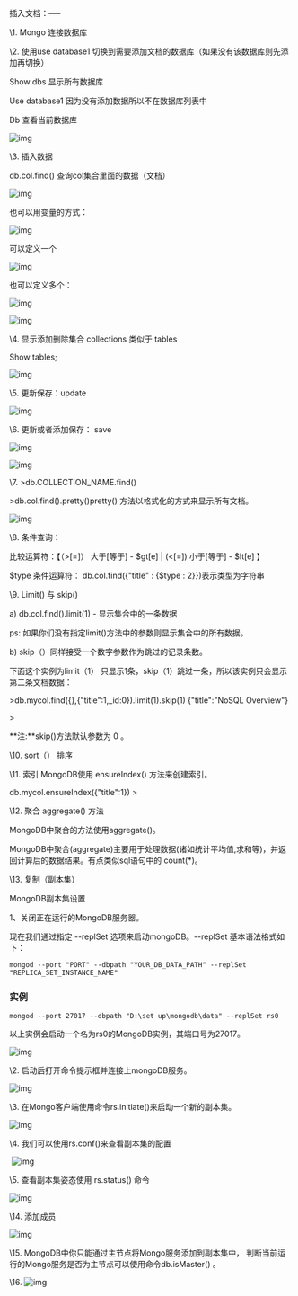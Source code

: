 插入文档：–––

\1.      Mongo 连接数据库

\2.      使用use database1 切换到需要添加文档的数据库（如果没有该数据库则先添加再切换）

Show dbs  显示所有数据库

Use database1 因为没有添加数据所以不在数据库列表中

Db 查看当前数据库

![img](file:///C:/Users/lz/AppData/Local/Temp/msohtmlclip1/01/clip_image002.jpg)

\3.      插入数据

db.col.find() 查询col集合里面的数据（文档）

![img](file:///C:/Users/lz/AppData/Local/Temp/msohtmlclip1/01/clip_image004.jpg)

也可以用变量的方式：

![img](file:///C:/Users/lz/AppData/Local/Temp/msohtmlclip1/01/clip_image006.jpg)

可以定义一个 

![img](file:///C:/Users/lz/AppData/Local/Temp/msohtmlclip1/01/clip_image008.jpg)

 

也可以定义多个：

 

![img](file:///C:/Users/lz/AppData/Local/Temp/msohtmlclip1/01/clip_image010.jpg)

![img](file:///C:/Users/lz/AppData/Local/Temp/msohtmlclip1/01/clip_image012.jpg)

 

\4.      显示添加删除集合 collections 类似于 tables

Show tables;

 

![img](file:///C:/Users/lz/AppData/Local/Temp/msohtmlclip1/01/clip_image014.jpg)    

 

\5.      更新保存：update

![img](file:///C:/Users/lz/AppData/Local/Temp/msohtmlclip1/01/clip_image016.jpg)

 

\6.      更新或者添加保存： save

 

![img](file:///C:/Users/lz/AppData/Local/Temp/msohtmlclip1/01/clip_image018.jpg)

 

![img](file:///C:/Users/lz/AppData/Local/Temp/msohtmlclip1/01/clip_image020.jpg)

 

\7.      >db.COLLECTION_NAME.find() 

\>db.col.find().pretty()pretty() 方法以格式化的方式来显示所有文档。

![img](file:///C:/Users/lz/AppData/Local/Temp/msohtmlclip1/01/clip_image022.jpg)

 

 

\8.      条件查询： 

比较运算符：【（>[=]） 大于[等于] - $gt[e]  |  (<[=]) 小于[等于] - $lt[e] 】

$type 条件运算符： db.col.find({"title" : {$type : 2}})表示类型为字符串

 

\9.      Limit() 与 skip()

a)       db.col.find().limit(1)  - 显示集合中的一条数据

ps: 如果你们没有指定limit()方法中的参数则显示集合中的所有数据。

b)       skip（）同样接受一个数字参数作为跳过的记录条数。

下面这个实例为limit（1） 只显示1条，skip（1）跳过一条，所以该实例只会显示第二条文档数据： 

\>db.mycol.find({},{"title":1,_id:0}).limit(1).skip(1) {"title":"NoSQL Overview"} 

\> 

**注:**skip()方法默认参数为 0 。

\10.   sort（） 排序

\11.   索引 MongoDB使用 ensureIndex() 方法来创建索引。

db.mycol.ensureIndex({"title":1}) >

\12.   聚合 aggregate() 方法

MongoDB中聚合的方法使用aggregate()。

MongoDB中聚合(aggregate)主要用于处理数据(诸如统计平均值,求和等)，并返回计算后的数据结果。有点类似sql语句中的 count(*)。

\13.   复制（副本集）

MongoDB副本集设置

1、关闭正在运行的MongoDB服务器。

现在我们通过指定 --replSet 选项来启动mongoDB。--replSet 基本语法格式如下：

```
mongod --port "PORT" --dbpath "YOUR_DB_DATA_PATH" --replSet "REPLICA_SET_INSTANCE_NAME"
```

### 实例

```
mongod --port 27017 --dbpath "D:\set up\mongodb\data" --replSet rs0
```

以上实例会启动一个名为rs0的MongoDB实例，其端口号为27017。

![img](file:///C:/Users/lz/AppData/Local/Temp/msohtmlclip1/01/clip_image024.jpg)

\2. 启动后打开命令提示框并连接上mongoDB服务。

![img](file:///C:/Users/lz/AppData/Local/Temp/msohtmlclip1/01/clip_image026.jpg)

\3. 在Mongo客户端使用命令rs.initiate()来启动一个新的副本集。

![img](file:///C:/Users/lz/AppData/Local/Temp/msohtmlclip1/01/clip_image028.jpg)

\4. 我们可以使用rs.conf()来查看副本集的配置

​       ![img](file:///C:/Users/lz/AppData/Local/Temp/msohtmlclip1/01/clip_image030.jpg)

\5. 查看副本集姿态使用 rs.status() 命令

![img](file:///C:/Users/lz/AppData/Local/Temp/msohtmlclip1/01/clip_image032.jpg)

 

 

\14.   添加成员

![img](file:///C:/Users/lz/AppData/Local/Temp/msohtmlclip1/01/clip_image034.jpg)

\15.   MongoDB中你只能通过主节点将Mongo服务添加到副本集中， 判断当前运行的Mongo服务是否为主节点可以使用命令db.isMaster() 。

\16.   ![img](file:///C:/Users/lz/AppData/Local/Temp/msohtmlclip1/01/clip_image036.jpg)